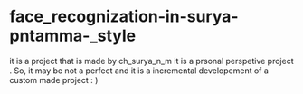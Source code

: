 # face_recognization-in-surya-pntamma-_style
it is a project that is made by ch_surya_n_m it is a prsonal perspetive project . So, it may be not a perfect and it is a incremental developement  of a custom made project : )
